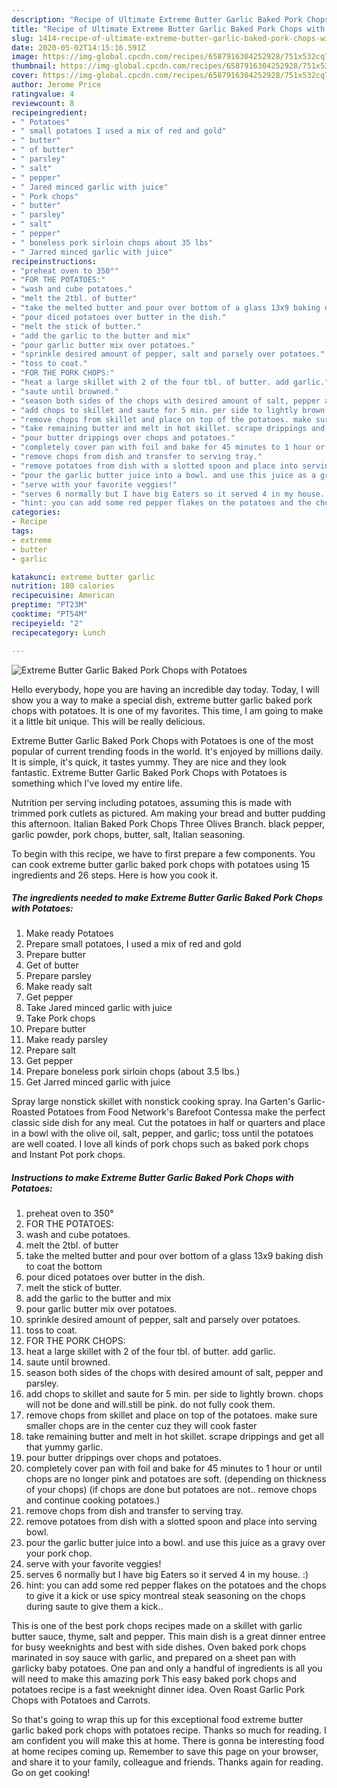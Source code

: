 ```yaml
---
description: "Recipe of Ultimate Extreme Butter Garlic Baked Pork Chops with Potatoes"
title: "Recipe of Ultimate Extreme Butter Garlic Baked Pork Chops with Potatoes"
slug: 1414-recipe-of-ultimate-extreme-butter-garlic-baked-pork-chops-with-potatoes
date: 2020-05-02T14:15:16.591Z
image: https://img-global.cpcdn.com/recipes/6587916304252928/751x532cq70/extreme-butter-garlic-baked-pork-chops-with-potatoes-recipe-main-photo.jpg
thumbnail: https://img-global.cpcdn.com/recipes/6587916304252928/751x532cq70/extreme-butter-garlic-baked-pork-chops-with-potatoes-recipe-main-photo.jpg
cover: https://img-global.cpcdn.com/recipes/6587916304252928/751x532cq70/extreme-butter-garlic-baked-pork-chops-with-potatoes-recipe-main-photo.jpg
author: Jerome Price
ratingvalue: 4
reviewcount: 8
recipeingredient:
- " Potatoes"
- " small potatoes I used a mix of red and gold"
- " butter"
- " of butter"
- " parsley"
- " salt"
- " pepper"
- " Jared minced garlic with juice"
- " Pork chops"
- " butter"
- " parsley"
- " salt"
- " pepper"
- " boneless pork sirloin chops about 35 lbs"
- " Jarred minced garlic with juice"
recipeinstructions:
- "preheat oven to 350°"
- "FOR THE POTATOES:"
- "wash and cube potatoes."
- "melt the 2tbl. of butter"
- "take the melted butter and pour over bottom of a glass 13x9 baking dish to coat the bottom"
- "pour diced potatoes over butter in the dish."
- "melt the stick of butter."
- "add the garlic to the butter and mix"
- "pour garlic butter mix over potatoes."
- "sprinkle desired amount of pepper, salt and parsely over potatoes."
- "toss to coat."
- "FOR THE PORK CHOPS:"
- "heat a large skillet with 2 of the four tbl. of butter. add garlic."
- "saute until browned."
- "season both sides of the chops with desired amount of salt, pepper and parsley."
- "add chops to skillet and saute for 5 min. per side to lightly brown. chops will not be done and will.still be pink. do not fully cook them."
- "remove chops from skillet and place on top of the potatoes. make sure smaller chops are in the center cuz they will cook faster"
- "take remaining butter and melt in hot skillet. scrape drippings and get all that yummy garlic."
- "pour butter drippings over chops and potatoes."
- "completely cover pan with foil and bake for 45 minutes to 1 hour or until chops are no longer pink and potatoes are soft. (depending on thickness of your chops) (if chops are done but potatoes are not.. remove chops and continue cooking potatoes.)"
- "remove chops from dish and transfer to serving tray."
- "remove potatoes from dish with a slotted spoon and place into serving bowl."
- "pour the garlic butter juice into a bowl. and use this juice as a gravy over your pork chop."
- "serve with your favorite veggies!"
- "serves 6 normally but I have big Eaters so it served 4 in my house. :)"
- "hint: you can add some red pepper flakes on the potatoes and the chops to give it a kick or use spicy montreal steak seasoning on the chops during saute to give them a kick.."
categories:
- Recipe
tags:
- extreme
- butter
- garlic

katakunci: extreme butter garlic 
nutrition: 180 calories
recipecuisine: American
preptime: "PT23M"
cooktime: "PT54M"
recipeyield: "2"
recipecategory: Lunch

---
```



![Extreme Butter Garlic Baked Pork Chops with Potatoes](https://img-global.cpcdn.com/recipes/6587916304252928/751x532cq70/extreme-butter-garlic-baked-pork-chops-with-potatoes-recipe-main-photo.jpg)

Hello everybody, hope you are having an incredible day today. Today, I will show you a way to make a special dish, extreme butter garlic baked pork chops with potatoes. It is one of my favorites. This time, I am going to make it a little bit unique. This will be really delicious.

Extreme Butter Garlic Baked Pork Chops with Potatoes is one of the most popular of current trending foods in the world. It's enjoyed by millions daily. It is simple, it's quick, it tastes yummy. They are nice and they look fantastic. Extreme Butter Garlic Baked Pork Chops with Potatoes is something which I've loved my entire life.

Nutrition per serving including potatoes, assuming this is made with trimmed pork cutlets as pictured. Am making your bread and butter pudding this afternoon. Italian Baked Pork Chops Three Olives Branch. black pepper, garlic powder, pork chops, butter, salt, Italian seasoning.


To begin with this recipe, we have to first prepare a few components. You can cook extreme butter garlic baked pork chops with potatoes using 15 ingredients and 26 steps. Here is how you cook it.

<!--inarticleads1-->

##### The ingredients needed to make Extreme Butter Garlic Baked Pork Chops with Potatoes:

1. Make ready  Potatoes
1. Prepare  small potatoes, I used a mix of red and gold
1. Prepare  butter
1. Get  of butter
1. Prepare  parsley
1. Make ready  salt
1. Get  pepper
1. Take  Jared minced garlic with juice
1. Take  Pork chops
1. Prepare  butter
1. Make ready  parsley
1. Prepare  salt
1. Get  pepper
1. Prepare  boneless pork sirloin chops (about 3.5 lbs.)
1. Get  Jarred minced garlic with juice


Spray large nonstick skillet with nonstick cooking spray. Ina Garten&#39;s Garlic-Roasted Potatoes from Food Network&#39;s Barefoot Contessa make the perfect classic side dish for any meal. Cut the potatoes in half or quarters and place in a bowl with the olive oil, salt, pepper, and garlic; toss until the potatoes are well coated. I love all kinds of pork chops such as baked pork chops and Instant Pot pork chops. 

<!--inarticleads2-->

##### Instructions to make Extreme Butter Garlic Baked Pork Chops with Potatoes:

1. preheat oven to 350°
1. FOR THE POTATOES:
1. wash and cube potatoes.
1. melt the 2tbl. of butter
1. take the melted butter and pour over bottom of a glass 13x9 baking dish to coat the bottom
1. pour diced potatoes over butter in the dish.
1. melt the stick of butter.
1. add the garlic to the butter and mix
1. pour garlic butter mix over potatoes.
1. sprinkle desired amount of pepper, salt and parsely over potatoes.
1. toss to coat.
1. FOR THE PORK CHOPS:
1. heat a large skillet with 2 of the four tbl. of butter. add garlic.
1. saute until browned.
1. season both sides of the chops with desired amount of salt, pepper and parsley.
1. add chops to skillet and saute for 5 min. per side to lightly brown. chops will not be done and will.still be pink. do not fully cook them.
1. remove chops from skillet and place on top of the potatoes. make sure smaller chops are in the center cuz they will cook faster
1. take remaining butter and melt in hot skillet. scrape drippings and get all that yummy garlic.
1. pour butter drippings over chops and potatoes.
1. completely cover pan with foil and bake for 45 minutes to 1 hour or until chops are no longer pink and potatoes are soft. (depending on thickness of your chops) (if chops are done but potatoes are not.. remove chops and continue cooking potatoes.)
1. remove chops from dish and transfer to serving tray.
1. remove potatoes from dish with a slotted spoon and place into serving bowl.
1. pour the garlic butter juice into a bowl. and use this juice as a gravy over your pork chop.
1. serve with your favorite veggies!
1. serves 6 normally but I have big Eaters so it served 4 in my house. :)
1. hint: you can add some red pepper flakes on the potatoes and the chops to give it a kick or use spicy montreal steak seasoning on the chops during saute to give them a kick..


This is one of the best pork chops recipes made on a skillet with garlic butter sauce, thyme, salt and pepper. This main dish is a great dinner entree for busy weeknights and best with side dishes. Oven baked pork chops marinated in soy sauce with garlic, and prepared on a sheet pan with garlicky baby potatoes. One pan and only a handful of ingredients is all you will need to make this amazing pork This easy baked pork chops and potatoes recipe is a fast weeknight dinner idea. Oven Roast Garlic Pork Chops with Potatoes and Carrots. 

So that's going to wrap this up for this exceptional food extreme butter garlic baked pork chops with potatoes recipe. Thanks so much for reading. I am confident you will make this at home. There is gonna be interesting food at home recipes coming up. Remember to save this page on your browser, and share it to your family, colleague and friends. Thanks again for reading. Go on get cooking!
